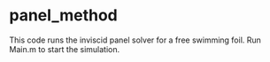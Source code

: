 # panel_method
This code runs the inviscid panel solver for a free swimming foil. Run Main.m to start the simulation.

